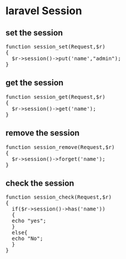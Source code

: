 # laravel Session

## set the session
<pre>
function session_set(Request,$r)
{
  $r->session()->put('name',"admin");
}
</pre>

## get the session

<pre>
function session_get(Request,$r)
{
  $r->session()->get('name');
}
</pre>

## remove the session

<pre>
function session_remove(Request,$r)
{
  $r->session()->forget('name');
}
</pre>

## check the session

<pre>
function session_check(Request,$r)
{
  if($r->session()->has('name'))
  {
  echo "yes";
  }
  else{
  echo "No";
  }
}
</pre>
